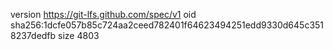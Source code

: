 version https://git-lfs.github.com/spec/v1
oid sha256:1dcfe057b85c724aa2ceed782401f64623494251edd9330d645c3518237dedfb
size 4803
